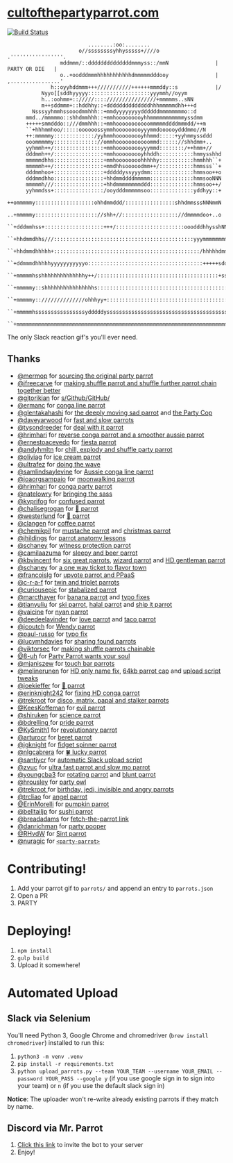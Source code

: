 # [cultofthepartyparrot.com](http://cultofthepartyparrot.com)

[![Build Status](https://travis-ci.org/jmhobbs/cultofthepartyparrot.com.svg?branch=master)](https://travis-ci.org/jmhobbs/cultofthepartyparrot.com)

```
                          ........:oo:........
                       o//ssssssssyhhysssss+////o                   .'''''''''''''''''.
                 mddmmm/::ddddddddddddddmmmyss::/mmN               |   PARTY OR DIE   |
                 o..+oodddmmmhhhhhhhhhhhdmmmmmdddooy               | ,................'
              h::oyyhddmmm+++///////////++++++mmmddy::s            |/
           Nyyo[[sddhyyyyy::::::::::::::::::::yyymmh//oyym
           h..:oohmm+:://///::::////////////////+mmmmms..sNN
           m++sddmmm+::hddhhy::+ddddddddddddddhhhmmmmmdhh+++d
        Nsssyyhmmhssooodmmhhh::+mmdyyyyyyyyddddddmmmmmmmmo::d
      mmd../mmmmmo::shhdmmhhh::+mmhooooooooyhhmmmmmmmmmmmyssdmm
      +++++smmdddo::///dmmhhh::+mmhooooooooooommmmmddddmmmdd/++m
      ``+hhhmmhoo/:::::oooooossymmhooooooooyyymmdoooooydddmmo//N
      ++:mmmmmy:::::::::::::/yyhmmhooooooooyhhmmd:::::+yyhmmyssddd
      ooommmmmy:::::::::::::://ommhooooooooooommd:::::://shhdmm+..
      yyhmmh++/::::::::::::::::+mmhooooooooyyymmd::::::::/++hmm+//
      dddmmh++/::::::::::::::::+mmhooooooooyhhddh:::::::::::hmmysshhd
      mmmmmdhhs::::::::::::::::+mmhoooooooohhhhhy:::::::::::hmmhhh``+
      mmmmmh++/::::::::::::::::+mmdhhsooooodmm++/:::::::::::hmmsss``+
      dddmmhoo+::::::::::::::::+dddddyssyyydmm::::::::::::::hmmsoo++o
      dddmmdhho::::::::::::::::+hhdmmddddmmmmm::::::::::::::hmmsooNNN
      mmmmmh///::::::::::::::::+hhdmmmmmmmmddd::::::::::::::hmmsoo++/
      yyhmmdss+::::::::::::::::/ooydddmmmmmsoo::::::::::::::yddhyy::+
      ++ommmmmy:::::::::::::::::::ohhdmmddd/::::::::::::::::shhdmmsssNNNmmN
      ..+mmmmmy:::::::::::::::::::://shh+//:::::::::::::::::://dmmmmdoo+..o
      ``+dddmmhss+:::::::::::::::::::+++/::::::::::::::::::::::ooodddhhysshNNy++m
      ``+hhdmmdhhs///:::::::::::::::::::::::::::::::::::::::::::::yyymmmmmmmmo++hNNmdd
      ``+hhdmmdhhhhh+:::::::::::::::::::::::::::::::::::::::::::::::/hhhhhdmmmmmsoo...
      ``+ddmmmdhhhhhyyyyyyyyyyyo:::::::::::::::::::::::::::::::::::::+++++sdddmmdhhsss//+
      ``+mmmmmhsshhhhhhhhhhhhhhy++/:::::::::::::::::::::::::::::::::::::::+ssyyydmmddd///hhd
      ``+mmmmmy::shhhhhhhhhhhhhhhhs:::::::::::::::::::::::::::::::::::::::::::::ymmmmmmmh../
      ``+mmmmmy:://////////////ohhhyy+::::::::::::::::::::::::::::::::::::::::::///hddmmmhhs++s
      ``+mmmmmhssssssssssssssssydddddysssssssssssssssssssssssssssssssssssssssssssssdddmmmmmy::s
      ``+mmmmmmmmmmmmmmmmmmmmmmmmmmmmmmmmmmmmmmmmmmmmmmmmmmmmmmmmmmmmmmmmmmmmmmmmmmmmmmmmmmhooh
```

The only Slack reaction gif's you'll ever need.

## Thanks

 * [@mermop](https://github.com/mermop) for [sourcing the original party parrot](https://github.com/jmhobbs/cultofthepartyparrot.com/issues/2)
 * [@ifreecarve](https://github.com/ifreecarve) for [making shuffle parrot and shuffle further parrot chain together better](https://github.com/jmhobbs/cultofthepartyparrot.com/issues/4)
 * [@gjtorikian](https://github.com/gjtorikian) for [s&#x2F;Github&#x2F;GitHub&#x2F;](https://github.com/jmhobbs/cultofthepartyparrot.com/issues/5)
 * [@ermanc](https://github.com/ermanc) for [conga line parrot](https://github.com/jmhobbs/cultofthepartyparrot.com/issues/7)
 * [@glentakahashi](https://github.com/glentakahashi) for [the deeply moving sad parrot](https://github.com/jmhobbs/cultofthepartyparrot.com/issues/10) and [the Party Cop](https://github.com/jmhobbs/cultofthepartyparrot.com/issues/11)
 * [@daveyarwood](https://github.com/daveyarwood) for [fast and slow parrots](https://github.com/jmhobbs/cultofthepartyparrot.com/issues/13)
 * [@tysondreeder](https://github.com/tysondreeder) for [deal with it parrot](https://github.com/jmhobbs/cultofthepartyparrot.com/issues/16)
 * [@hrimhari](https://github.com/hrimhari) for [reverse conga parrot and a smoother aussie parrot](https://github.com/jmhobbs/cultofthepartyparrot.com/issues/18)
 * [@ernestoacevedo](https://github.com/ernestoacevedo) for [fiesta parrot](https://github.com/jmhobbs/cultofthepartyparrot.com/issues/20)
 * [@andyhmltn](https://github.com/andyhmltn) for [chill, explody and shuffle party parrot](https://github.com/jmhobbs/cultofthepartyparrot.com/issues/23)
 * [@oliviag](https://github.com/oliviag) for [ice cream parrot](https://github.com/jmhobbs/cultofthepartyparrot.com/issues/26)
 * [@ultrafez](https://github.com/ultrafez) for [doing the wave](https://github.com/jmhobbs/cultofthepartyparrot.com/issues/27)
 * [@samlindsaylevine](https://github.com/samlindsaylevine) for [Aussie conga line parrot](https://github.com/jmhobbs/cultofthepartyparrot.com/issues/28)
 * [@joaorgsampaio](https://github.com/joaorgsampaio) for [moonwalking parrot](https://github.com/jmhobbs/cultofthepartyparrot.com/issues/29)
 * [@hrimhari](https://github.com/hrimhari) for [conga party parrot](https://github.com/jmhobbs/cultofthepartyparrot.com/issues/24)
 * [@natelowry](https://github.com/natelowry) for [bringing the sass](https://github.com/jmhobbs/cultofthepartyparrot.com/issues/33)
 * [@kyprifog](https://github.com/kyprifog) for [confused parrot](https://github.com/jmhobbs/cultofthepartyparrot.com/issues/35)
 * [@chalisegrogan](https://github.com/chalisegrogan) for [🍕 parrot](https://github.com/jmhobbs/cultofthepartyparrot.com/issues/34)
 * [@westerlund](https://github.com/westerlund) for [🍔 parrot](https://github.com/jmhobbs/cultofthepartyparrot.com/issues/36)
 * [@clangen](https://github.com/clangen) for [coffee parrot](https://github.com/jmhobbs/cultofthepartyparrot.com/issues/38)
 * [@chemikpil](https://github.com/chemikpil) for [mustache parrot](https://github.com/jmhobbs/cultofthepartyparrot.com/issues/46) and [christmas parrot](https://github.com/jmhobbs/cultofthepartyparrot.com/issues/49)
 * [@jhildings](https://github.com/jhildings) for [parrot anatomy lessons](https://github.com/jmhobbs/cultofthepartyparrot.com/issues/50)
 * [@schaney](https://github.com/schaney) for [witness protection parrot](https://github.com/jmhobbs/cultofthepartyparrot.com/issues/52)
 * [@camilaazuma](https://github.com/camilaazuma) for [sleepy and beer parrot](https://github.com/jmhobbs/cultofthepartyparrot.com/issues/57)
 * [@kbvincent](https://github.com/kbvincent) for [six great parrots](https://github.com/jmhobbs/cultofthepartyparrot.com/issues/58), [wizard parrot](https://github.com/jmhobbs/cultofthepartyparrot.com/issues/62) and [HD gentleman parrot](https://github.com/jmhobbs/cultofthepartyparrot.com/issues/96)
 * [@schaney](https://github.com/schaney) for [a one way ticket to flavor town](https://github.com/jmhobbs/cultofthepartyparrot.com/issues/66)
 * [@francoislg](https://github.com/francoislg) for [upvote parrot and PPaaS](https://github.com/jmhobbs/cultofthepartyparrot.com/issues/64)
 * [@c-r-a-f](https://github.com/c-r-a-f) for [twin and triplet parrots](https://github.com/jmhobbs/cultofthepartyparrot.com/issues/68)
 * [@curiousepic](https://github.com/curiousepic) for [stabalized parrot](https://github.com/jmhobbs/cultofthepartyparrot.com/issues/71)
 * [@marcthayer](https://github.com/marcthayer) for [banana parrot](https://github.com/jmhobbs/cultofthepartyparrot.com/issues/78) and [typo fixes](https://github.com/jmhobbs/cultofthepartyparrot.com/issues/77)
 * [@tianyuliu](https://github.com/tianyuliu) for [ski parrot](https://github.com/jmhobbs/cultofthepartyparrot.com/issues/81), [halal parrot](https://github.com/jmhobbs/cultofthepartyparrot.com/issues/80) and [ship it parrot](https://github.com/jmhobbs/cultofthepartyparrot.com/issues/84)
 * [@vaicine](https://github.com/vaicine) for [nyan parrot](https://github.com/jmhobbs/cultofthepartyparrot.com/issues/89)
 * [@deedeelavinder](https://github.com/deedeelavinder) for [love parrot](https://github.com/jmhobbs/cultofthepartyparrot.com/issues/90) and [taco parrot](https://github.com/jmhobbs/cultofthepartyparrot.com/issues/130)
 * [@jcoutch](https://github.com/jcoutch) for [Wendy parrot](https://github.com/jmhobbs/cultofthepartyparrot.com/issues/91)
 * [@paul-russo](https://github.com/paul-russo) for [typo fix](https://github.com/jmhobbs/cultofthepartyparrot.com/issues/92)
 * [@lucymhdavies](https://github.com/lucymhdavies) for [sharing found parrots](https://github.com/jmhobbs/cultofthepartyparrot.com/issues/93)
 * [@viktorsec](https://github.com/viktorsec) for [making shuffle parrots chainable](https://github.com/jmhobbs/cultofthepartyparrot.com/issues/30)
 * [@8-uh](https://github.com/8-uh) for [Party Parrot wants your soul](https://github.com/jmhobbs/cultofthepartyparrot.com/issues/99)
 * [@mjaniszew](https://github.com/mjaniszew) for [touch bar parrots](https://github.com/jmhobbs/cultofthepartyparrot.com/issues/101)
 * [@melinerunen](https://github.com/melinerunen) for [HD only name fix](https://github.com/jmhobbs/cultofthepartyparrot.com/issues/102), [64kb parrot cap](https://github.com/jmhobbs/cultofthepartyparrot.com/issues/107) and [upload script tweaks](https://github.com/jmhobbs/cultofthepartyparrot.com/issues/158)
 * [@joekieffer](https://github.com/joekieffer) for [🍩 parrot](https://github.com/jmhobbs/cultofthepartyparrot.com/issues/103)
 * [@erinknight242](https://github.com/erinknight242) for [fixing HD conga parrot](https://github.com/jmhobbs/cultofthepartyparrot.com/issues/113)
 * [@trekroot](https://github.com/trekroot) for [disco, matrix, papal and stalker parrots](https://github.com/jmhobbs/cultofthepartyparrot.com/issues/121)
 * [@KeesKoffeman](https://github.com/KeesKoffeman) for [evil parrot](https://github.com/jmhobbs/cultofthepartyparrot.com/issues/123)
 * [@shiruken](https://github.com/shiruken) for [science parrot](https://github.com/jmhobbs/cultofthepartyparrot.com/issues/124)
 * [@bdrelling ](https://github.com/bdrelling ) for [pride parrot](https://github.com/jmhobbs/cultofthepartyparrot.com/issues/125)
 * [@KySmith1](https://github.com/KySmith1) for [revolutionary parrot](https://github.com/jmhobbs/cultofthepartyparrot.com/issues/128)
 * [@arturocr](https://github.com/arturocr) for [beret parrot](https://github.com/jmhobbs/cultofthepartyparrot.com/issues/137)
 * [@jgknight](https://github.com/jgknight) for [fidget spinner parrot](https://github.com/jmhobbs/cultofthepartyparrot.com/issues/138)
 * [@nlgcabrera](https://github.com/nlgcabrera) for [🍀 lucky parrot](https://github.com/jmhobbs/cultofthepartyparrot.com/issues/144)
 * [@santiycr](https://github.com/santiycr) for [automatic Slack upload script](https://github.com/jmhobbs/cultofthepartyparrot.com/issues/150)
 * [@zvuc](https://github.com/zvuc) for [ultra fast parrot and slow mo parrot](https://github.com/jmhobbs/cultofthepartyparrot.com/issues/151)
 * [@youngcba3](https://github.com/youngcba3) for [rotating parrot](https://github.com/jmhobbs/cultofthepartyparrot.com/issues/152) and [blunt parrot](https://github.com/jmhobbs/cultofthepartyparrot.com/issues/166)
 * [@hrousley](https://github.com/hrousley) for [party owl](https://github.com/jmhobbs/cultofthepartyparrot.com/issues/85)
 * [@trekroot ](https://github.com/trekroot ) for [birthday, jedi, invisible and angry parrots](https://github.com/jmhobbs/cultofthepartyparrot.com/issues/145)
 * [@trcliao](https://github.com/trcliao) for [angel parrot](https://github.com/jmhobbs/cultofthepartyparrot.com/issues/159)
 * [@ErinMorelli](https://github.com/ErinMorelli) for [pumpkin parrot](https://github.com/jmhobbs/cultofthepartyparrot.com/issues/161)
 * [@belltailjp](https://github.com/belltailjp) for [sushi parrot](https://github.com/jmhobbs/cultofthepartyparrot.com/issues/157)
 * [@breadadams](https://github.com/breadadams) for [fetch-the-parrot link](https://github.com/jmhobbs/cultofthepartyparrot.com/issues/155)
 * [@danrichman](https://github.com/danrichman) for [party pooper](https://github.com/jmhobbs/cultofthepartyparrot.com/issues/167)
 * [@RHvdW](https://github.com/RHvdW) for [Sint parrot](https://github.com/jmhobbs/cultofthepartyparrot.com/issues/178)
 * [@nuragic](https://github.com/nuragic) for [`<party-parrot>`](https://github.com/nuragic/party-parrot-web-component)

# Contributing!

 1. Add your parrot gif to `parrots/` and append an entry to `parrots.json`
 1. Open a PR
 1. PARTY

# Deploying!

 1. `npm install`
 1. `gulp build`
 1. Upload it somewhere!

# Automated Upload

## Slack via Selenium

You'll need Python 3, Google Chrome and chromedriver (`brew install chromedriver`)
installed to run this:

 1. `python3 -m venv .venv`
 2. `pip install -r requirements.txt`
 3. `python upload_parrots.py --team YOUR_TEAM --username YOUR_EMAIL --password YOUR_PASS --google y` (if you use google sign in to sign into your team) or `n` (if you use the default slack sign in)

 __Notice__: The uploader won't re-write already existing parrots if they match by name.

## Discord via Mr. Parrot

  1. [Click this link](https://discordapp.com/oauth2/authorize?client_id=394830082058747905&permissions=1074006016&scope=bot) to invite the bot to your server
  2. Enjoy!
